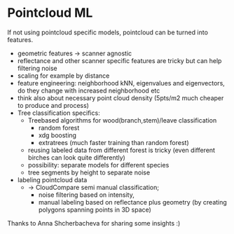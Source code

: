 # Pointcloud ML 

If not using pointcloud specific models, pointcloud can be turned into features.
* geometric features → scanner agnostic
* reflectance and other scanner specific features are tricky but can help filtering noise
* scaling for example by distance
* feature engineering: neighborhood kNN, eigenvalues and eigenvectors, do they change with increased neighborhood etc
* think also about necessary point cloud density (5pts/m2 much cheaper to produce and process)
* Tree classification specifics:
    * Treebased algorithms for wood(branch,stem)/leave classification
        * random forest
        * xdg boosting
        * extratrees (much faster training than random forest)
    * reusing labeled data from different forest is tricky (even different birches can look quite differently)
    * possibility: separate models for different species
    * tree segments by height to separate noise
* labeling pointcloud data 
    * → CloudCompare semi manual classification; 
        * noise filtering based on intensity, 
        * manual labeling based on reflectance plus geometry (by creating polygons spanning points in 3D space)


Thanks to Anna Shcherbacheva for sharing some insights :)

